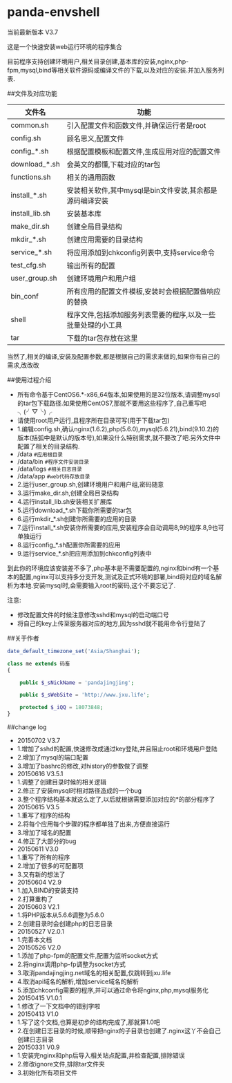# panda-envshell

当前最新版本 V3.7

这是一个快速安装web运行环境的程序集合

目前程序支持创建环境用户,相关目录创建,基本库的安装,nginx,php-fpm,mysql,bind等相关软件源码或编译文件的下载,以及对应的安装.并加入服务列表.

##文件及对应功能

文件名|功能
----|----
common.sh|引入配置文件和函数文件,并确保运行者是root
config.sh|顾名思义,配置文件
config_*.sh|根据配置模板和配置文件,生成应用对应的配置文件
download_*.sh|会英文的都懂,下载对应的tar包
functions.sh|相关的通用函数
install_*.sh|安装相关软件,其中mysql是bin文件安装,其余都是源码编译安装
install_lib.sh|安装基本库
make_dir.sh|创建全局目录结构
mkdir_*.sh|创建应用需要的目录结构
service_*.sh|将应用添加到chkconfig列表中,支持service命令
test_cfg.sh|输出所有的配置
user_group.sh|创建环境用户和用户组
bin_conf|所有应用的配置文件模板,安装时会根据配置做响应的替换
shell|程序文件,包括添加服务列表需要的程序,以及一些批量处理的小工具
tar|下载的tar包存放在这里

当然了,相关的编译,安装及配置参数,都是根据自己的需求来做的,如果你有自己的需求,改改改

##使用过程介绍
- 所有命令基于CentOS6.*-x86_64版本,如果使用的是32位版本,请调整mysql的tar包下载路径.如果使用CentOS7,那就不要用这些程序了,自己重写吧╮(╯▽╰)╭
- 请使用root用户运行,且程序所在目录可写(用于下载tar包)
- 1.编辑config.sh,确认nginx(1.6.2),php(5.6.0),mysql(5.6.21),bind(9.10.2)的版本(括弧中是默认的版本号),如果没什么特别需求,就不要改了吧.另外文件中配置了相关的目录结构.
 - /data ``#应用根目录``
 - /data/bin ``#程序文件安装目录``
 - /data/logs ``#相关日志目录``
 - /data/app ``#web代码存放目录``
- 2.运行user_group.sh,创建环境用户和用户组,密码随意
- 3.运行make_dir.sh,创建全局目录结构
- 4.运行install_lib.sh安装相关扩展库
- 5.运行download_*.sh下载你所需要的tar包
- 6.运行mkdir_*.sh创建你所需要的应用的目录
- 7.运行install_*.sh安装你所需要的应用,安装程序会自动调用8,9的程序.8,9也可单独运行
- 8.运行config_*.sh配置你所需要的应用
- 9.运行service_*.sh把应用添加到chkconfig列表中

到此你的环境应该安装差不多了,php基本是不需要配置的,nginx和bind有一个基本的配置,nginx可以支持多分支开发,测试及正式环境的部署,bind将对应的域名解析为本地.安装mysql时,会需要输入root的密码,这个不要忘记了.

注意:
- 修改配置文件的时候注意修改sshd和mysql的启动端口号
- 将自己的key上传至服务器对应的地方,因为sshd就不能用命令行登陆了

##关于作者

```php
date_default_timezone_set('Asia/Shanghai');

class me extends 码畜
{

    public $_sNickName = 'pandajingjing';

    public $_sWebSite = 'http://www.jxu.life';

    protected $_iQQ = 18073848;
}
```

##change log
- 20150702 V3.7
 - 1.增加了sshd的配置,快速修改成通过key登陆,并且阻止root和环境用户登陆
 - 2.增加了mysql的端口配置
 - 3.增加了bashrc的修改,对history的参数做了调整
- 20150616 V3.5.1
 - 1.调整了创建目录时候的相关逻辑
 - 2.修正了安装mysql时相对路径造成的一个bug
 - 3.整个程序结构基本就这么定了,以后就根据需要添加对应的*的部分程序了
- 20150615 V3.5
 - 1.重写了程序的结构
 - 2.将每个应用每个步骤的程序都单独了出来,方便直接运行
 - 3.增加了域名的配置
 - 4.修正了大部分的bug
- 20150611 V3.0
 - 1.重写了所有的程序
 - 2.增加了很多的可配置项
 - 3.又有新的想法了
- 20150604 V2.9
 - 1.加入BIND的安装支持
 - 2.打算重构了
- 20150603 V2.1
 - 1.将PHP版本从5.6.6调整为5.6.0
 - 2.创建目录时会创建php的日志目录
- 20150527 V2.0.1
 - 1.完善本文档 
- 20150526 V2.0
 - 1.添加了php-fpm的配置文件,配置为监听socket方式
 - 2.将nginx调用php-fp调整为socket方式
 - 3.取消pandajingjing.net域名的相关配置,仅跳转到jxu.life
 - 4.取消api域名的解析,增加service域名的解析
 - 5.添加chkconfig需要的程序,并可以通过命令将nginx,php,mysql服务化
- 20150415 V1.0.1
 - 1.修改了一下文档中的错别字啦
- 20150413 V1.0 
 - 1.写了这个文档,也算是初步的结构完成了,那就算1.0吧
 - 2.在创建日志目录的时候,顺带把nginx的子目录也创建了.nginx这丫不会自己创建日志目录
- 20150331 V0.9
 - 1.安装完nginx和php后导入相关站点配置,并检查配置,排除错误
 - 2.修改ignore文件,排除tar文件夹
 - 3.初始化所有项目文件
